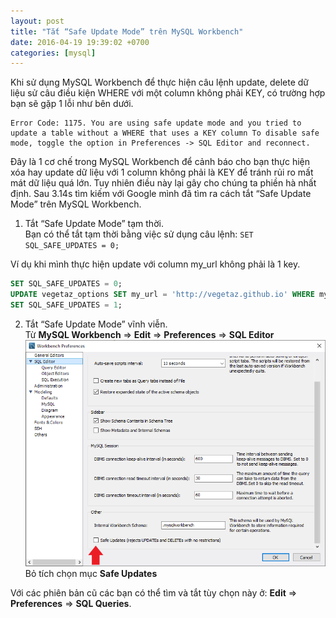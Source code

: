```yaml
---
layout: post
title: "Tắt “Safe Update Mode” trên MySQL Workbench"
date: 2016-04-19 19:39:02 +0700
categories: [mysql]
---
```


Khi sử dụng MySQL Workbench để thực hiện câu lệnh update, delete dữ liệu sử câu điều kiện WHERE với một column không phải KEY, có trường hợp bạn sẽ gặp 1 lỗi như bên dưới.

```
Error Code: 1175. You are using safe update mode and you tried to update a table without a WHERE that uses a KEY column To disable safe mode, toggle the option in Preferences -> SQL Editor and reconnect.
```

Đây là 1 cơ chế trong MySQL Workbench để cảnh báo cho bạn thực hiện xóa hay update dữ liệu với 1 column không phải là KEY để tránh rủi ro mất mát dữ liệu quá lớn. Tuy nhiên điều này lại gây cho chúng ta phiền hà nhất định. Sau 3.14s tìm kiếm với Google mình đã tìm ra cách tắt “Safe Update Mode” trên MySQL Workbench.

1. Tắt “Safe Update Mode” tạm thời.<br/>
   Bạn có thể tắt tạm thời bằng việc sử dụng câu lệnh: `SET SQL_SAFE_UPDATES = 0;`

Ví dụ khi mình thực hiện update với column my_url không phải là 1 key.

```sql
SET SQL_SAFE_UPDATES = 0;
UPDATE vegetaz_options SET my_url = 'http://vegetaz.github.io' WHERE my_url = 'https://example.com';
SET SQL_SAFE_UPDATES = 1;
```

2. Tắt “Safe Update Mode” vĩnh viễn.<br/>
   Từ **MySQL Workbench** => **Edit** => **Preferences** => **SQL Editor** <br/>
   ![](/static/img/_posts/2019-11-19-Disable-Safe-Mode-MySQL-Workbench.png)
   <br/>
   Bỏ tích chọn mục **Safe Updates**

Với các phiên bản cũ các bạn có thể tìm và tắt tùy chọn này ở: **Edit** => **Preferences** => **SQL Queries**.
